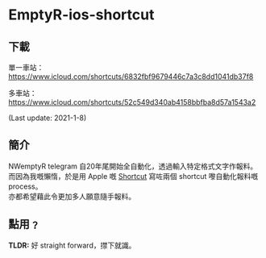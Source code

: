 # EmptyR-ios-shortcut

## 下載
單一車站：
https://www.icloud.com/shortcuts/6832fbf9679446c7a3c8dd1041db37f8

多車站：
https://www.icloud.com/shortcuts/52c549d340ab4158bbfba8d57a1543a2

(Last update: 2021-1-8)

## 簡介
NWemptyR telegram 自20年尾開始全自動化，透過輸入特定格式文字作報料。<br>
而因為我嘅懶惰，於是用 Apple 嘅 [Shortcut](https://support.apple.com/zh-hk/guide/shortcuts/welcome/ios) 寫咗兩個 shortcut 嚟自動化報料嘅 process。<br>
亦都希望藉此令更加多人願意隨手報料。

## 點用﹖
**TLDR:** 好 straight forward，㩒下就識。
